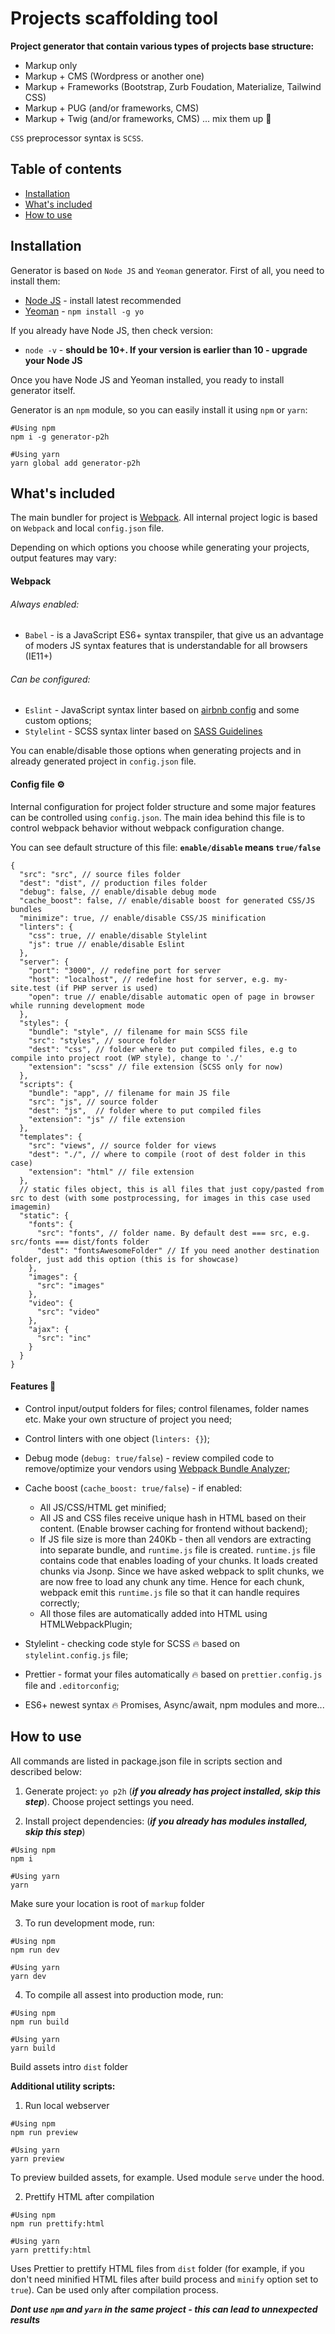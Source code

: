 # Projects scaffolding tool

**Project generator that contain various types of projects base structure:**
* Markup only
* Markup + CMS (Wordpress or another one)
* Markup + Frameworks (Bootstrap, Zurb Foudation, Materialize, Tailwind CSS)
* Markup + PUG (and/or frameworks, CMS)
* Markup + Twig (and/or frameworks, CMS)
... mix them up 👊

`CSS` preprocessor syntax is `SCSS`.

## Table of contents
- [Installation](#installation)
- [What's included](#whats-included)
- [How to use](#how-to-use)

## Installation

Generator is based on `Node JS` and `Yeoman` generator. First of all, you need to install them:

* [Node JS](https://nodejs.org/) - install latest recommended
* [Yeoman](https://yeoman.io/) - `npm install -g yo`

If you already have Node JS, then check version:
* `node -v` - **should be 10+. If your version is earlier than 10 - upgrade your Node JS**

Once you have Node JS and Yeoman installed, you ready to install generator itself.

Generator is an `npm` module, so you can easily install it using `npm` or `yarn`:

```
#Using npm
npm i -g generator-p2h

#Using yarn
yarn global add generator-p2h
```

## What's included

The main bundler for project is [Webpack](https://webpack.js.org/). All internal project logic is based on `Webpack` and local `config.json` file.

Depending on which options you choose while generating your projects, output features may vary:

#### Webpack

###### Always enabled:
- `Babel` - is a JavaScript ES6+ syntax transpiler, that give us an advantage of moders JS syntax features that is understandable for all browsers (IE11+)

###### Can be configured:
- `Eslint` - JavaScript syntax linter based on [airbnb config](https://www.npmjs.com/package/eslint-config-airbnb) and some custom options;
- `Stylelint` - SCSS syntax linter based on [SASS Guidelines](https://sass-guidelin.es/)

You can enable/disable those options when generating projects and in already generated project in `config.json` file.

#### Config file ⚙️
Internal configuration for project folder structure and some major features can be controlled using `config.json`.
The main idea behind this file is to control webpack behavior without webpack configuration change.

You can see default structure of this file: **`enable/disable` means `true/false`**

```
{
  "src": "src", // source files folder
  "dest": "dist", // production files folder
  "debug": false, // enable/disable debug mode
  "cache_boost": false, // enable/disable boost for generated CSS/JS bundles
  "minimize": true, // enable/disable CSS/JS minification
  "linters": {
    "css": true, // enable/disable Stylelint
    "js": true // enable/disable Eslint
  },
  "server": {
    "port": "3000", // redefine port for server
    "host": "localhost", // redefine host for server, e.g. my-site.test (if PHP server is used)
    "open": true // enable/disable automatic open of page in browser while running development mode
  },
  "styles": {
    "bundle": "style", // filename for main SCSS file
    "src": "styles", // source folder
    "dest": "css", // folder where to put compiled files, e.g to compile into project root (WP style), change to './'
    "extension": "scss" // file extension (SCSS only for now)
  },
  "scripts": {
    "bundle": "app", // filename for main JS file
    "src": "js", // source folder
    "dest": "js",  // folder where to put compiled files
    "extension": "js" // file extension
  },
  "templates": {
    "src": "views", // source folder for views
    "dest": "./", // where to compile (root of dest folder in this case)
    "extension": "html" // file extension
  },
  // static files object, this is all files that just copy/pasted from src to dest (with some postprocessing, for images in this case used imagemin)
  "static": {
    "fonts": {
      "src": "fonts", // folder name. By default dest === src, e.g. src/fonts === dist/fonts folder
      "dest": "fontsAwesomeFolder" // If you need another destination folder, just add this option (this is for showcase)
    },
    "images": {
      "src": "images"
    },
    "video": {
      "src": "video"
    },
    "ajax": {
      "src": "inc"
    }
  }
}
```
#### Features 🤩
  - Control input/output folders for files; control filenames, folder names etc. Make your own structure of project you need;
  - Control linters with one object (`linters: {}`);
  - Debug mode (`debug: true/false`) - review compiled code to remove/optimize your vendors using [Webpack Bundle Analyzer](https://www.npmjs.com/package/webpack-bundle-analyzer);
  - Cache boost (`cache_boost: true/false`) - if enabled:
    - All JS/CSS/HTML get minified;
    - All JS and CSS files receive unique hash in HTML based on their content. (Enable browser caching for frontend without backend);
    - If JS file size is more than 240Kb - then all vendors are extracting into separate bundle, and `runtime.js` file is created.
    `runtime.js` file contains code that enables loading of your chunks. It loads created chunks via Jsonp. Since we have asked webpack to split chunks, we are now free to load any chunk any time. Hence for each chunk, webpack emit this `runtime.js` file so that it can handle requires correctly;
    - All those files are automatically added into HTML using HTMLWebpackPlugin;

- Stylelint - checking code style for SCSS 🔥 based on `stylelint.config.js` file;
- Prettier - format your files automatically 🔥  based on `prettier.config.js` file and `.editorconfig`;
- ES6+ newest syntax 🔥 Promises, Async/await, npm modules and more...

## How to use

All commands are listed in package.json file in scripts section and described below:

1.  Generate project: `yo p2h` (**_if you already has project installed, skip this step_**). Choose project settings you need.

2.  Install project dependencies: (**_if you already has modules installed, skip this step_**)
```
#Using npm
npm i

#Using yarn
yarn
```
Make sure your location is root of `markup` folder

3.  To run development mode, run:
```
#Using npm
npm run dev

#Using yarn
yarn dev
```

4.  To compile all assest into production mode, run:
```
#Using npm
npm run build

#Using yarn
yarn build
```
Build assets intro `dist` folder

**Additional utility scripts:**

1. Run local webserver
```
#Using npm
npm run preview

#Using yarn
yarn preview
```
To preview builded assets, for example. Used module `serve` under the hood.

2. Prettify HTML after compilation
```
#Using npm
npm run prettify:html

#Using yarn
yarn prettify:html
```
Uses Prettier to prettify HTML files from `dist` folder (for example, if you don't need minified HTML files after build process and `minify` option set to `true`). Can be used only after compilation process.

**_Dont use `npm` and `yarn` in the same project - this can lead to unnexpected results_**


